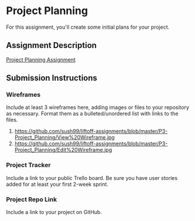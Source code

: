 # Project Planning
For this assignment, you'll create some initial plans for your project.

## Assignment Description
[Project Planning Assignment](https://education.launchcode.org/liftoff/modules/assignments/project-planning)

## Submission Instructions

### Wireframes

Include at least 3 wireframes here, adding images or files to your repository as necessary. Format them as a bulleted/unordered list with links to the files.

1. https://github.com/sush99/liftoff-assignments/blob/master/P3-Project_Planning/View%20Wireframe.jpg
1. https://github.com/sush99/liftoff-assignments/blob/master/P3-Project_Planning/Edit%20Wireframe.jpg

### Project Tracker

Include a link to your public Trello board. Be sure you have user stories added for at least your first 2-week sprint.

### Project Repo Link

Include a link to your project on GitHub.
